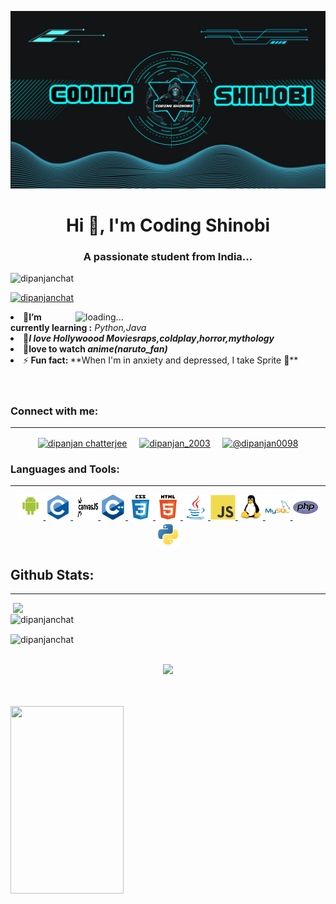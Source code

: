 ![logo](https://github.com/dipanjanchat/dipanjanchat/blob/main/CODING.png)

<h1 align="center">Hi 👋, I'm Coding Shinobi</h1>
<h3 align="center">A passionate student from India...</h3>

<p align="left"> <img src="https://komarev.com/ghpvc/?username=dipanjanchat&label=Profile%20views&color=0e75b6&style=flat" alt="dipanjanchat"> </p>

<p align="left"> <a href="https://github.com/ryo-ma/github-profile-trophy"><img src="https://github-profile-trophy.vercel.app/?username=dipanjanchat" alt="dipanjanchat"></a> </p>
<img src="https://camo.githubusercontent.com/7de37139d0b4c1ce40865e799b446c0e963a3dd8fb68d239707237c40604fa3d/68747470733a2f2f63646e2e6472696262626c652e636f6d2f75736572732f3733303730332f73637265656e73686f74732f363538313234332f6176656e746f2e676966" alt="loading..." align="right" width="400">
<li> 🌱<strong>I’m currently learning :</strong> <em>Python,Java</em></li>
<li>🎥<strong><em>I love Hollywoood Movies</em><em>raps,coldplay</em>,<em>horror,mythology</em></strong></li>
<li>🍿<strong>love to watch <em>anime(naruto_fan)</em></strong></li>
<li>⚡<strong> Fun fact: </strong>**When I'm in anxiety and depressed, I take Sprite 🥫**</li>
<br><br>
<h3 align="left">Connect with me:</h3>
<hr>
<p align="center"><a href="https://fb.com/dipanjan chatterjee" target="blank"><img align="center" src="https://raw.githubusercontent.com/rahuldkjain/github-profile-readme-generator/master/src/images/icons/Social/facebook.svg" alt="dipanjan chatterjee" height="30" width="40" /></a>
&nbsp;&nbsp;&nbsp;
<a href="https://instagram.com/dipanjan_2003" target="blank"><img align="center" src="https://raw.githubusercontent.com/rahuldkjain/github-profile-readme-generator/master/src/images/icons/Social/instagram.svg" alt="dipanjan_2003" height="30" width="40" /></a>
&nbsp;&nbsp;&nbsp;
  <a href="https://twitter.com/@dipanjan0098" target="blank"><img align="center" src="https://raw.githubusercontent.com/rahuldkjain/github-profile-readme-generator/master/src/images/icons/Social/twitter.svg" alt="@dipanjan0098" height="30" width="40" /></a>
</p>

<h3 align="left">Languages and Tools:</h3>
<hr>

<p align="center"> <a href="https://developer.android.com" target="_blank" rel="noreferrer"> <img src="https://raw.githubusercontent.com/devicons/devicon/master/icons/android/android-original-wordmark.svg" alt="android" width="40" height="40"/> </a> <a href="https://www.cprogramming.com/" target="_blank" rel="noreferrer"> <img src="https://raw.githubusercontent.com/devicons/devicon/master/icons/c/c-original.svg" alt="c" width="40" height="40"/> </a> <a href="https://canvasjs.com" target="_blank" rel="noreferrer"> <img src="https://raw.githubusercontent.com/Hardik0307/Hardik0307/master/assets/canvasjs-charts.svg" alt="canvasjs" width="40" height="40"/> </a> <a href="https://www.w3schools.com/cpp/" target="_blank" rel="noreferrer"> <img src="https://raw.githubusercontent.com/devicons/devicon/master/icons/cplusplus/cplusplus-original.svg" alt="cplusplus" width="40" height="40"/> </a> <a href="https://www.w3schools.com/css/" target="_blank" rel="noreferrer"> <img src="https://raw.githubusercontent.com/devicons/devicon/master/icons/css3/css3-original-wordmark.svg" alt="css3" width="40" height="40"/> </a> <a href="https://www.w3.org/html/" target="_blank" rel="noreferrer"> <img src="https://raw.githubusercontent.com/devicons/devicon/master/icons/html5/html5-original-wordmark.svg" alt="html5" width="40" height="40"/> </a> <a href="https://www.java.com" target="_blank" rel="noreferrer"> <img src="https://raw.githubusercontent.com/devicons/devicon/master/icons/java/java-original.svg" alt="java" width="40" height="40"/> </a> <a href="https://developer.mozilla.org/en-US/docs/Web/JavaScript" target="_blank" rel="noreferrer"> <img src="https://raw.githubusercontent.com/devicons/devicon/master/icons/javascript/javascript-original.svg" alt="javascript" width="40" height="40"/> </a> <a href="https://www.linux.org/" target="_blank" rel="noreferrer"> <img src="https://raw.githubusercontent.com/devicons/devicon/master/icons/linux/linux-original.svg" alt="linux" width="40" height="40"/> </a> <a href="https://www.mysql.com/" target="_blank" rel="noreferrer"> <img src="https://raw.githubusercontent.com/devicons/devicon/master/icons/mysql/mysql-original-wordmark.svg" alt="mysql" width="40" height="40"/> </a> <a href="https://www.php.net" target="_blank" rel="noreferrer"> <img src="https://raw.githubusercontent.com/devicons/devicon/master/icons/php/php-original.svg" alt="php" width="40" height="40"/> </a> <a href="https://www.python.org" target="_blank" rel="noreferrer"> <img src="https://raw.githubusercontent.com/devicons/devicon/master/icons/python/python-original.svg" alt="python" width="40" height="40"/> </a> </p>

## Github Stats:
<hr>
<img src="https://media4.giphy.com/media/v1.Y2lkPTc5MGI3NjExZDZjdWVreXZyOHlucnZyaXVyZWtoeDBkYWI5ejZmeWxwMHFtcHI5cSZlcD12MV9pbnRlcm5hbF9naWZfYnlfaWQmY3Q9Zw/RbDKaczqWovIugyJmW/giphy.gif" align="right" width="500">

<img align="center" src="https://github-readme-streak-stats.herokuapp.com/?user=dipanjanchat&theme=blue-green" alt="dipanjanchat" />&nbsp;
  
<img align="center" src="https://github-readme-stats.vercel.app/api?username=dipanjanchat&theme=dracula&show_icons=true&locale=en" alt="dipanjanchat" /><br><br>
</p>
<p  align="center">
  <img src="https://github-readme-stats.vercel.app/api/top-langs/?username=dipanjanchat&theme=tokyonight"/>

<br><br>
<img src="https://ph-files.imgix.net/30cf9e34-8707-4d08-8b0f-a96c358e55e2.gif?auto=compress&codec=mozjpeg&cs=strip&auto=format&fit=max&dpr=1" height=300 width=60% align="center">
